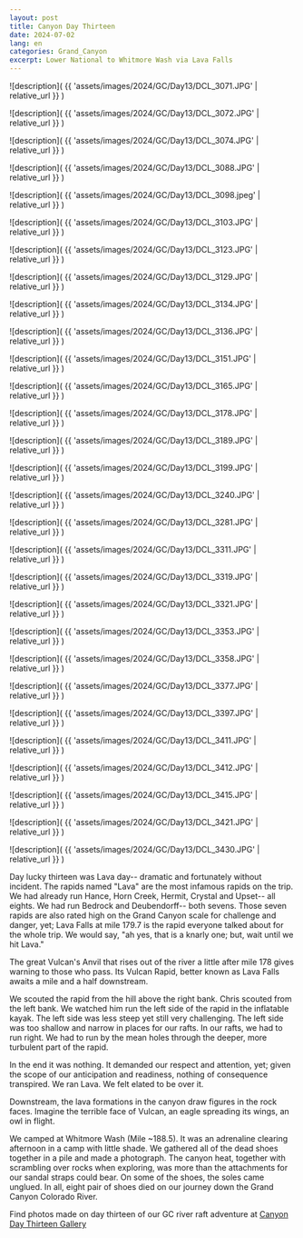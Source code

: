 ```yaml
---
layout: post
title: Canyon Day Thirteen
date: 2024-07-02
lang: en
categories: Grand_Canyon
excerpt: Lower National to Whitmore Wash via Lava Falls
---
```


![description](
  {{ 'assets/images/2024/GC/Day13/DCL_3071.JPG' | relative_url }}
)

![description](
  {{ 'assets/images/2024/GC/Day13/DCL_3072.JPG' | relative_url }}
)

![description](
  {{ 'assets/images/2024/GC/Day13/DCL_3074.JPG' | relative_url }}
)

![description](
  {{ 'assets/images/2024/GC/Day13/DCL_3088.JPG' | relative_url }}
)

![description](
  {{ 'assets/images/2024/GC/Day13/DCL_3098.jpeg' | relative_url }}
)

![description](
  {{ 'assets/images/2024/GC/Day13/DCL_3103.JPG' | relative_url }}
)

![description](
  {{ 'assets/images/2024/GC/Day13/DCL_3123.JPG' | relative_url }}
)

![description](
  {{ 'assets/images/2024/GC/Day13/DCL_3129.JPG' | relative_url }}
)

![description](
  {{ 'assets/images/2024/GC/Day13/DCL_3134.JPG' | relative_url }}
)

![description](
  {{ 'assets/images/2024/GC/Day13/DCL_3136.JPG' | relative_url }}
)

![description](
  {{ 'assets/images/2024/GC/Day13/DCL_3151.JPG' | relative_url }}
)

![description](
  {{ 'assets/images/2024/GC/Day13/DCL_3165.JPG' | relative_url }}
)

![description](
  {{ 'assets/images/2024/GC/Day13/DCL_3178.JPG' | relative_url }}
)

![description](
  {{ 'assets/images/2024/GC/Day13/DCL_3189.JPG' | relative_url }}
)

![description](
  {{ 'assets/images/2024/GC/Day13/DCL_3199.JPG' | relative_url }}
)

![description](
  {{ 'assets/images/2024/GC/Day13/DCL_3240.JPG' | relative_url }}
)

![description](
  {{ 'assets/images/2024/GC/Day13/DCL_3281.JPG' | relative_url }}
)

![description](
  {{ 'assets/images/2024/GC/Day13/DCL_3311.JPG' | relative_url }}
)

![description](
  {{ 'assets/images/2024/GC/Day13/DCL_3319.JPG' | relative_url }}
)

![description](
  {{ 'assets/images/2024/GC/Day13/DCL_3321.JPG' | relative_url }}
)

![description](
  {{ 'assets/images/2024/GC/Day13/DCL_3353.JPG' | relative_url }}
)

![description](
  {{ 'assets/images/2024/GC/Day13/DCL_3358.JPG' | relative_url }}
)

![description](
  {{ 'assets/images/2024/GC/Day13/DCL_3377.JPG' | relative_url }}
)

![description](
  {{ 'assets/images/2024/GC/Day13/DCL_3397.JPG' | relative_url }}
)

![description](
  {{ 'assets/images/2024/GC/Day13/DCL_3411.JPG' | relative_url }}
)

![description](
  {{ 'assets/images/2024/GC/Day13/DCL_3412.JPG' | relative_url }}
)

![description](
  {{ 'assets/images/2024/GC/Day13/DCL_3415.JPG' | relative_url }}
)

![description](
  {{ 'assets/images/2024/GC/Day13/DCL_3421.JPG' | relative_url }}
)

![description](
  {{ 'assets/images/2024/GC/Day13/DCL_3430.JPG' | relative_url }}
)

Day lucky thirteen was Lava day-- dramatic and fortunately without incident.
The rapids named "Lava" are the most infamous rapids on the trip. We had
already run Hance, Horn Creek, Hermit, Crystal and Upset-- all eights.
We had run Bedrock and Deubendorff-- both sevens. Those seven rapids are also
rated high on the Grand Canyon scale for challenge and danger, yet; Lava Falls
at mile 179.7 is the rapid everyone talked about for the whole trip.
We would say, "ah yes, that is a knarly one; but, wait until we hit Lava."

The great Vulcan's Anvil that rises out of the river a little after mile
178 gives warning to those who pass. Its Vulcan Rapid, better known as
Lava Falls awaits a mile and a half downstream.

We scouted the rapid from the hill above the right bank. Chris scouted
from the left bank. We watched him run the left side of the rapid in
the inflatable kayak. The left side was less steep yet still very challenging.
The left side was too shallow and narrow in places for our rafts.
In our rafts, we had to run right. We had to run by the mean holes through
the deeper, more turbulent part of the rapid.

In the end it was nothing. It demanded our respect and attention, yet;
given the scope of our anticipation and readiness, nothing of consequence
transpired. We ran Lava. We felt elated to be over it.

Downstream, the lava formations in the canyon draw figures
in the rock faces. Imagine the terrible face of Vulcan, an eagle spreading its
wings, an owl in flight.

We camped at Whitmore Wash (Mile ~188.5). It was an adrenaline clearing
afternoon in a camp with little shade. We gathered all of the dead shoes
together in a pile and made a photograph. The canyon heat, together with
scrambling over rocks when exploring, was more than the attachments for
our sandal straps could bear. On some of the shoes, the soles came unglued.
In all, eight pair of shoes died on our journey down the Grand Canyon
Colorado River.

Find photos made on day thirteen of our GC river raft adventure at [Canyon Day
Thirteen Gallery]( https://wbreeze.com/photo/gallery/20240620GC/Day13/index.html)

